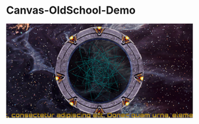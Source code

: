 # Canvas-OldSchool-Demo
![alt text](https://raw.githubusercontent.com/Devyann/Canvas-OldSchool-Demo/master/assets/images/jpg/Screenshot.jpg)